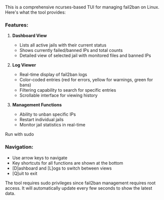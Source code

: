 This is a comprehensive ncurses-based TUI for managing fail2ban on Linux. Here's what the tool provides:

### Features:

1. **Dashboard View**
   - Lists all active jails with their current status
   - Shows currently failed/banned IPs and total counts
   - Detailed view of selected jail with monitored files and banned IPs

2. **Log Viewer**
   - Real-time display of fail2ban logs
   - Color-coded entries (red for errors, yellow for warnings, green for bans)
   - Filtering capability to search for specific entries
   - Scrollable interface for viewing history

3. **Management Functions**
   - Ability to unban specific IPs
   - Restart individual jails
   - Monitor jail statistics in real-time


 Run with sudo

### Navigation:
- Use arrow keys to navigate
- Key shortcuts for all functions are shown at the bottom
- [D]ashboard and [L]ogs to switch between views
- [Q]uit to exit

The tool requires sudo privileges since fail2ban management requires root access. It will automatically update every few seconds to show the latest data.

